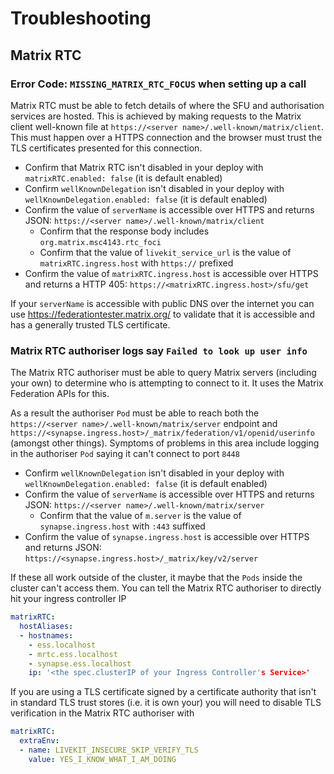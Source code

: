 <!--
Copyright 2025 New Vector Ltd

SPDX-License-Identifier: AGPL-3.0-only
-->

# Troubleshooting

## Matrix RTC

### Error Code: `MISSING_MATRIX_RTC_FOCUS` when setting up a call

Matrix RTC must be able to fetch details of where the SFU and authorisation services are hosted. This is achieved by making requests to the Matrix client well-known file at `https://<server name>/.well-known/matrix/client`. This must happen over a HTTPS connection and the browser must trust the TLS certificates presented for this connection.

- Confirm that Matrix RTC isn't disabled in your deploy with `matrixRTC.enabled: false` (it is default enabled)
- Confirm `wellKnownDelegation` isn't disabled in your deploy with `wellKnownDelegation.enabled: false` (it is default enabled)
- Confirm the value of `serverName` is accessible over HTTPS and returns JSON: `https://<server name>/.well-known/matrix/client`
  - Confirm that the response body includes `org.matrix.msc4143.rtc_foci`
  - Confirm that the value of `livekit_service_url` is the value of `matrixRTC.ingress.host` with `https://` prefixed
- Confirm the value of `matrixRTC.ingress.host` is accessible over HTTPS and returns a HTTP 405: `https://<matrixRTC.ingress.host>/sfu/get`

If your `serverName` is accessible with public DNS over the internet you can use https://federationtester.matrix.org/ to validate that it is accessible and has a generally trusted TLS certificate.

### Matrix RTC authoriser logs say `Failed to look up user info`

The Matrix RTC authoriser must be able to query Matrix servers (including your own) to determine who is attempting to connect to it. It uses the Matrix Federation APIs for this.

As a result the authoriser `Pod` must be able to reach both the `https://<server name>/.well-known/matrix/server` endpoint and `https://<synapse.ingress.host>/_matrix/federation/v1/openid/userinfo` (amongst other things). Symptoms of problems in this area include logging in the authoriser `Pod` saying it can't connect to port `8448`

- Confirm `wellKnownDelegation` isn't disabled in your deploy with `wellKnownDelegation.enabled: false` (it is default enabled)
- Confirm the value of `serverName` is accessible over HTTPS and returns JSON: `https://<server name>/.well-known/matrix/server`
  - Confirm that the value of `m.server` is the value of `synapse.ingress.host` with `:443` suffixed
- Confirm the value of `synapse.ingress.host` is accessible over HTTPS and returns JSON: `https://<synapse.ingress.host>/_matrix/key/v2/server`

If these all work outside of the cluster, it maybe that the `Pods` inside the cluster can't access them. You can tell the Matrix RTC authoriser to directly hit your ingress controller IP

```yaml
matrixRTC:
  hostAliases:
  - hostnames:
    - ess.localhost
    - mrtc.ess.localhost
    - synapse.ess.localhost
    ip: '<the spec.clusterIP of your Ingress Controller's Service>'
```

If you are using a TLS certificate signed by a certificate authority that isn't in standard TLS trust stores (i.e. it is own your) you will need to disable TLS verification in the Matrix RTC authoriser with

```yaml
matrixRTC:
  extraEnv:
  - name: LIVEKIT_INSECURE_SKIP_VERIFY_TLS
    value: YES_I_KNOW_WHAT_I_AM_DOING
```
